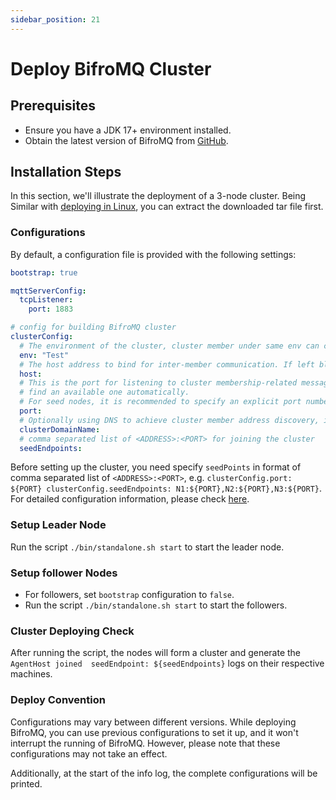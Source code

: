 ```yaml
---
sidebar_position: 21
---
```


# Deploy BifroMQ Cluster

## Prerequisites

* Ensure you have a JDK 17+ environment installed.
* Obtain the latest version of BifroMQ from [GitHub](https://github.com/bifromqio/bifromq).

## Installation Steps
In this section, we'll illustrate the deployment of a 3-node cluster. Being Similar with [deploying in Linux](2_deploy_on_linux_mac.md), 
you can extract the downloaded tar file first.

### Configurations
By default, a configuration file is provided with the following settings:
```yaml
bootstrap: true

mqttServerConfig:
  tcpListener:
    port: 1883

# config for building BifroMQ cluster
clusterConfig:
  # The environment of the cluster, cluster member under same env can communicate with each other
  env: "Test"
  # The host address to bind for inter-member communication. If left blank, a site-local address will be used if available
  host:
  # This is the port for listening to cluster membership-related messages. If left blank, the operating system will help 
  # find an available one automatically.
  # For seed nodes, it is recommended to specify an explicit port number to simplify the cluster building process.
  port:
  # Optionally using DNS to achieve cluster member address discovery, it can be used in K8S env deployment
  clusterDomainName:
  # comma separated list of <ADDRESS>:<PORT> for joining the cluster
  seedEndpoints:
```
Before setting up the cluster, you need specify `seedPoints` in format of comma separated list of `<ADDRESS>:<PORT>`, 
e.g. `clusterConfig.port: ${PORT} clusterConfig.seedEndpoints: N1:${PORT},N2:${PORT},N3:${PORT}`.
For detailed configuration information, please check [here](..%2F04_configuration%2F2_file_configs_manual.md).
### Setup Leader Node
Run the script `./bin/standalone.sh start` to start the leader node.
### Setup follower Nodes
* For followers, set `bootstrap` configuration to `false`. 
* Run the script `./bin/standalone.sh start` to start the followers.
### Cluster Deploying Check
After running the script, the nodes will form a cluster and generate the `AgentHost joined 
seedEndpoint: ${seedEndpoints}` logs on their respective machines.
### Deploy Convention
Configurations may vary between different versions. While deploying BifroMQ, you can use previous configurations to set 
it up, and it won't interrupt the running of BifroMQ. However, please note that these configurations may not take an effect.

Additionally, at the start of the info log, the complete configurations will be printed.
